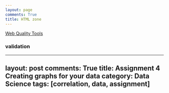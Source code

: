 ```yaml
---
layout: page
comments: True
title: HTML zone
---
```


[Web Quality Tools](http://w3c.github.io/developers/tools/)


### validation




---
layout: post
comments: True
title: Assignment 4 Creating graphs for your data
category: Data Science
tags: [correlation, data, assignment]
---